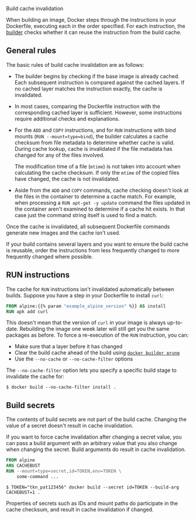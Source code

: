 Build cache invalidation


When building an image, Docker steps through the instructions in your
Dockerfile, executing each in the order specified. For each instruction, the
[builder](/manuals/build/builders/_index.md) checks whether it can reuse the
instruction from the build cache.

## General rules

The basic rules of build cache invalidation are as follows:

- The builder begins by checking if the base image is already cached. Each
  subsequent instruction is compared against the cached layers. If no cached
  layer matches the instruction exactly, the cache is invalidated.

- In most cases, comparing the Dockerfile instruction with the corresponding
  cached layer is sufficient. However, some instructions require additional
  checks and explanations.

- For the `ADD` and `COPY` instructions, and for `RUN` instructions with bind
  mounts (`RUN --mount=type=bind`), the builder calculates a cache checksum
  from file metadata to determine whether cache is valid. During cache lookup,
  cache is invalidated if the file metadata has changed for any of the files
  involved.

  The modification time of a file (`mtime`) is not taken into account when
  calculating the cache checksum. If only the `mtime` of the copied files have
  changed, the cache is not invalidated.

- Aside from the `ADD` and `COPY` commands, cache checking doesn't look at the
  files in the container to determine a cache match. For example, when processing
  a `RUN apt-get -y update` command the files updated in the container
  aren't examined to determine if a cache hit exists. In that case just
  the command string itself is used to find a match.

Once the cache is invalidated, all subsequent Dockerfile commands generate new
images and the cache isn't used.

If your build contains several layers and you want to ensure the build cache is
reusable, order the instructions from less frequently changed to more
frequently changed where possible.

## RUN instructions

The cache for `RUN` instructions isn't invalidated automatically between builds.
Suppose you have a step in your Dockerfile to install `curl`:

```dockerfile
FROM alpine:{{% param "example_alpine_version" %}} AS install
RUN apk add curl
```

This doesn't mean that the version of `curl` in your image is always up-to-date.
Rebuilding the image one week later will still get you the same packages as before.
To force a re-execution of the `RUN` instruction, you can:

- Make sure that a layer before it has changed
- Clear the build cache ahead of the build using
  [`docker builder prune`](/reference/cli/docker/builder/prune.md)
- Use the `--no-cache` or `--no-cache-filter` options

The `--no-cache-filter` option lets you specify a specific build stage to
invalidate the cache for:

```console
$ docker build --no-cache-filter install .
```

## Build secrets

The contents of build secrets are not part of the build cache.
Changing the value of a secret doesn't result in cache invalidation.

If you want to force cache invalidation after changing a secret value,
you can pass a build argument with an arbitrary value that you also change when changing the secret.
Build arguments do result in cache invalidation.

```dockerfile
FROM alpine
ARG CACHEBUST
RUN --mount=type=secret,id=TOKEN,env=TOKEN \
    some-command ...
```

```console
$ TOKEN="tkn_pat123456" docker build --secret id=TOKEN --build-arg CACHEBUST=1 .
```

Properties of secrets such as IDs and mount paths do participate in the cache
checksum, and result in cache invalidation if changed.
